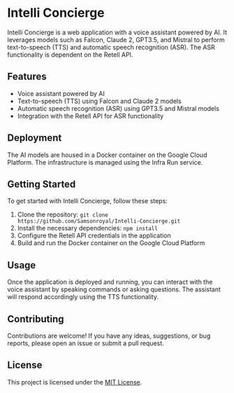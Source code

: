 # Intelli Concierge

Intelli Concierge is a web application with a voice assistant powered by AI. It leverages models such as Falcon, Claude 2, GPT3.5, and Mistral to perform text-to-speech (TTS) and automatic speech recognition (ASR). The ASR functionality is dependent on the Retell API.

## Features

- Voice assistant powered by AI
- Text-to-speech (TTS) using Falcon and Claude 2 models
- Automatic speech recognition (ASR) using GPT3.5 and Mistral models
- Integration with the Retell API for ASR functionality

## Deployment

The AI models are housed in a Docker container on the Google Cloud Platform. The infrastructure is managed using the Infra Run service.

## Getting Started

To get started with Intelli Concierge, follow these steps:

1. Clone the repository: `git clone https://github.com/Samsonroyal/Intelli-Concierge.git`
2. Install the necessary dependencies: `npm install`
3. Configure the Retell API credentials in the application
4. Build and run the Docker container on the Google Cloud Platform

## Usage

Once the application is deployed and running, you can interact with the voice assistant by speaking commands or asking questions. The assistant will respond accordingly using the TTS functionality.

## Contributing

Contributions are welcome! If you have any ideas, suggestions, or bug reports, please open an issue or submit a pull request.

## License

This project is licensed under the [MIT License](LICENSE).

